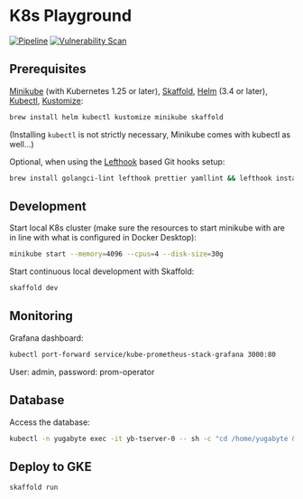# K8s Playground

[![Pipeline](https://github.com/carhartl/k8s-playground/actions/workflows/pipeline.yml/badge.svg)](https://github.com/carhartl/k8s-playground/actions/workflows/pipeline.yml)
[![Vulnerability Scan](https://github.com/carhartl/k8s-playground/actions/workflows/vulnerability-scan.yml/badge.svg)](https://github.com/carhartl/k8s-playground/actions/workflows/vulnerability-scan.yml)

## Prerequisites

[Minikube](https://minikube.sigs.k8s.io/docs/start/) (with Kubernetes 1.25 or later), [Skaffold](https://skaffold.dev), [Helm](https://helm.sh) (3.4 or later), [Kubectl](https://kubectl.docs.kubernetes.io/guides/introduction/kubectl/), [Kustomize](https://kubectl.docs.kubernetes.io/guides/introduction/kustomize/):

```bash
brew install helm kubectl kustomize minikube skaffold
```

(Installing `kubectl` is not strictly necessary, Minikube comes with kubectl as well...)

Optional, when using the [Lefthook](https://github.com/evilmartians/lefthook) based Git hooks setup:

```bash
brew install golangci-lint lefthook prettier yamllint && lefthook install
```

## Development

Start local K8s cluster (make sure the resources to start minikube with are in line with what is configured in Docker Desktop):

```bash
minikube start --memory=4096 --cpus=4 --disk-size=30g
```

Start continuous local development with Skaffold:

```bash
skaffold dev
```

## Monitoring

Grafana dashboard:

```bash
kubectl port-forward service/kube-prometheus-stack-grafana 3000:80
```

User: admin, password: prom-operator

## Database

Access the database:

```bash
kubectl -n yugabyte exec -it yb-tserver-0 -- sh -c "cd /home/yugabyte && ysqlsh -h yb-tserver-0 --echo-queries"
```

## Deploy to GKE

```bash
skaffold run
```
